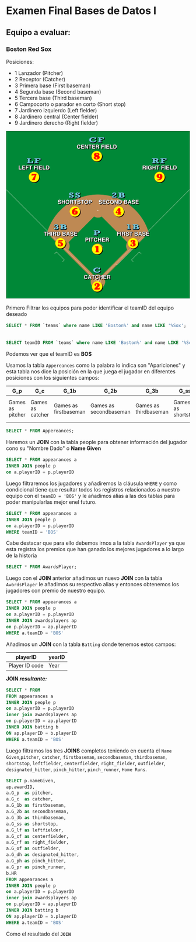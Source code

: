 # Examen Final Bases de Datos I

## Equipo a evaluar:

### Boston Red Sox

Posiciones:
- 1 Lanzador (Pitcher)
- 2 Receptor (Catcher)
- 3 Primera base (First baseman)
- 4 Segunda base (Second baseman)
- 5 Tercera base (Third baseman)
- 6 Campocorto o parador en corto (Short stop)
- 7 Jardinero izquierdo (Left fielder)
- 8 Jardinero central (Center fielder)
- 9 Jardinero derecho (Right fielder)

![posiciones](https://github.com/alejandromaselli/ExamenFinalBD/blob/master/images/Baseball_positions.svg)

Primero Filtrar los equipos para poder identificar el teamID del equipo deseado

```SQL
SELECT * FROM `teams` where name LIKE 'Boston%' and name LIKE '%Sox';
```
```SQL

SELECT teamID FROM `teams` where name LIKE 'Boston%' and name LIKE '%Sox';
```
Podemos ver que el teamID es **BOS**

Usamos la tabla `Appereances` como la palabra lo indica son "Apariciones" y esta tabla nos dice la posición en la que juega el jugador en diferentes posiciones con los siguientes campos:

| G_p | G_c | G_1b | G_2b | G_3b | G_ss | G_lf | G_cf | G_rf | G_of|           
| ---- | ---- | ---- | ---- | ---- | ---- | ---- | ---- | ---- | ---- |		
|Games as pitcher|Games as catcher|Games as firstbaseman|Games as secondbaseman|Games as thirdbaseman|Games as shortstop|Games as leftfielder|Games as centerfielder|Games as right fielder|Games as outfielder|

```SQL
SELECT * FROM Appereances;
```
Haremos un **JOIN** con la tabla people para obtener información del jugador cono su "Nombre Dado" o **Name Given**

```SQL
SELECT * FROM appearances a
INNER JOIN people p
on a.playerID = p.playerID
```

Luego filtraremos los jugadores y añadiremos la cláusula `WHERE` y como condicional tiene que resultar todos los registros relacionados a nuestro equipo  con el `teamID = 'BOS'` y le añadimos alias a las dos tablas para poder manipularlas mejor enel futuro.

```SQL
SELECT * FROM appearances a
INNER JOIN people p
on a.playerID = p.playerID
WHERE teamID = 'BOS'
```

Cabe destacar que para ello debemos irnos a la tabla `AwardsPlayer` ya que esta registra los premios que han ganado los mejores jugadores a lo largo de la historia

```SQL
SELECT * FROM AwardsPlayer;
```

Luego con el **JOIN** anterior  añadimos un nuevo **JOIN** con la tabla `AwardsPlayer` le añadimos su respectivo alias y entonces obtenemos los jugadores con premio de nuestro equipo.

```SQL
SELECT * FROM appearances a
INNER JOIN people p
on a.playerID = p.playerID
INNER JOIN awardsplayers ap
on p.playerID = ap.playerID
WHERE a.teamID = 'BOS'
```

Añadimos un **JOIN** con la tabla `Batting` donde tenemos estos campos:

| playerID| yearID|
| ---- | ---- |
| Player ID code | Year|

**JOIN *resultante:***

```SQL
SELECT * FROM
FROM appearances a
INNER JOIN people p
on a.playerID = p.playerID
inner join awardsplayers ap
on p.playerID = ap.playerID
INNER JOIN batting b
ON ap.playerID = b.playerID
WHERE a.teamID = 'BOS'
```

Luego filtramos los tres **JOINS** completos teniendo en cuenta el `Name Given`,`pitcher`, `catcher`, `firstbaseman`, `secondbaseman`, `thirdbaseman`, `shortstop`, `leftfielder`, `centerfielder`, `right_fielder`, `outfielder`, `designated_hitter`, `pinch_hitter`, `pinch_runner`, `Home Runs`.

```SQL
SELECT p.nameGiven, 
ap.awardID, 
a.G_p  as pitcher,
a.G_c  as catcher,
a.G_1b as firstbaseman,
a.G_2b as secondbaseman,
a.G_3b as thirdbaseman,
a.G_ss as shortstop,
a.G_lf as leftfielder,
a.G_cf as centerfielder,
a.G_rf as right_fielder,
a.G_of as outfielder,
a.G_dh as designated_hitter,
a.G_ph as pinch_hitter,
a.G_pr as pinch_runner,
b.HR
FROM appearances a
INNER JOIN people p
on a.playerID = p.playerID
inner join awardsplayers ap
on p.playerID = ap.playerID
INNER JOIN batting b
ON ap.playerID = b.playerID
WHERE a.teamID = 'BOS'
```

Como el resultado del **`JOIN`**
